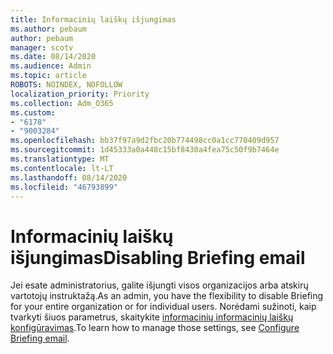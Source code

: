 ```yaml
---
title: Informacinių laiškų išjungimas
ms.author: pebaum
author: pebaum
manager: scotv
ms.date: 08/14/2020
ms.audience: Admin
ms.topic: article
ROBOTS: NOINDEX, NOFOLLOW
localization_priority: Priority
ms.collection: Adm_O365
ms.custom:
- "6178"
- "9003284"
ms.openlocfilehash: bb37f97a9d2fbc20b774498cc0a1cc770409d957
ms.sourcegitcommit: 1d45333a0a448c15bf8430a4fea75c50f9b7464e
ms.translationtype: MT
ms.contentlocale: lt-LT
ms.lasthandoff: 08/14/2020
ms.locfileid: "46793899"
---
```

# <a name="disabling-briefing-email"></a><span data-ttu-id="1b8dc-102">Informacinių laiškų išjungimas</span><span class="sxs-lookup"><span data-stu-id="1b8dc-102">Disabling Briefing email</span></span>

<span data-ttu-id="1b8dc-103">Jei esate administratorius, galite išjungti visos organizacijos arba atskirų vartotojų instruktažą.</span><span class="sxs-lookup"><span data-stu-id="1b8dc-103">As an admin, you have the flexibility to disable Briefing for your entire organization or for individual users.</span></span> <span data-ttu-id="1b8dc-104">Norėdami sužinoti, kaip tvarkyti šiuos parametrus, skaitykite [informacinių informacinių laiškų konfigūravimas](https://docs.microsoft.com/briefing/be-admin).</span><span class="sxs-lookup"><span data-stu-id="1b8dc-104">To learn how to manage those settings, see [Configure Briefing email](https://docs.microsoft.com/briefing/be-admin).</span></span>